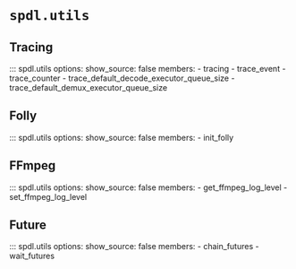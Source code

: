 # ``spdl.utils``

## Tracing

::: spdl.utils
    options:
      show_source: false
      members:
      - tracing
      - trace_event
      - trace_counter
      - trace_default_decode_executor_queue_size
      - trace_default_demux_executor_queue_size

## Folly

::: spdl.utils
    options:
      show_source: false
      members:
      - init_folly

## FFmpeg

::: spdl.utils
    options:
      show_source: false
      members:
      - get_ffmpeg_log_level
      - set_ffmpeg_log_level

## Future

::: spdl.utils
    options:
      show_source: false
      members:
      - chain_futures
      - wait_futures
